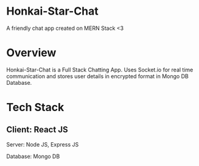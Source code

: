 # Honkai-Star-Chat
A friendly chat app created on MERN Stack &lt;3


# Overview

Honkai-Star-Chat is a Full Stack Chatting App. Uses Socket.io for real time communication and stores user details in encrypted format in Mongo DB Database.

# Tech Stack

## Client: React JS

Server: Node JS, Express JS

Database: Mongo DB
